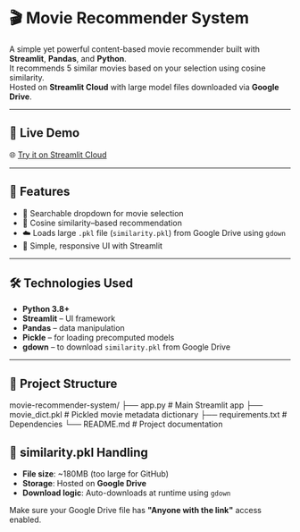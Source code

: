# 🎬 Movie Recommender System

A simple yet powerful content-based movie recommender built with **Streamlit**, **Pandas**, and **Python**.  
It recommends 5 similar movies based on your selection using cosine similarity.  
Hosted on **Streamlit Cloud** with large model files downloaded via **Google Drive**.

---

## 🚀 Live Demo

🌐 [Try it on Streamlit Cloud](https://movie-recommendersystem-ggujhsrxblkku8tahasjky.streamlit.app/)  

---

## 📌 Features

- 🔎 Searchable dropdown for movie selection
- 🧠 Cosine similarity–based recommendation
- ☁️ Loads large `.pkl` file (`similarity.pkl`) from Google Drive using `gdown`
- 📱 Simple, responsive UI with Streamlit

---

## 🛠️ Technologies Used

- **Python 3.8+**
- **Streamlit** – UI framework
- **Pandas** – data manipulation
- **Pickle** – for loading precomputed models
- **gdown** – to download `similarity.pkl` from Google Drive

---

## 📁 Project Structure

movie-recommender-system/
├── app.py # Main Streamlit app
├── movie_dict.pkl # Pickled movie metadata dictionary
├── requirements.txt # Dependencies
└── README.md # Project documentation


## 📂 similarity.pkl Handling

- **File size**: ~180MB (too large for GitHub)
- **Storage**: Hosted on **Google Drive**
- **Download logic**: Auto-downloads at runtime using `gdown`

Make sure your Google Drive file has **"Anyone with the link"** access enabled.
